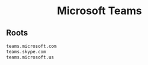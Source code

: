 


<h1 align="center">Microsoft Teams</h1>  


## Roots


```html
teams.microsoft.com
teams.skype.com
teams.microsoft.us
```  

<br>
